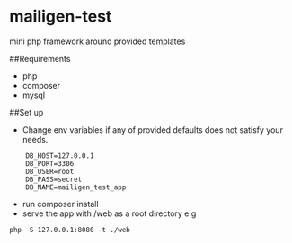 # mailigen-test
mini php framework around provided templates

##Requirements
* php
* composer
* mysql

##Set up
*  Change env variables if any of provided defaults does not satisfy your needs.
```
    DB_HOST=127.0.0.1
    DB_PORT=3306
    DB_USER=root
    DB_PASS=secret
    DB_NAME=mailigen_test_app
```
* run composer install
* serve the app with /web as a root directory e.g
```
php -S 127.0.0.1:8080 -t ./web
```
